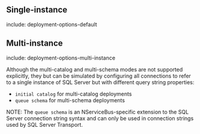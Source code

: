 ## Single-instance

include: deployment-options-default


## Multi-instance

include: deployment-options-multi-instance

Although the multi-catalog and multi-schema modes are not supported explicitly, they but can be simulated by configuring all connections to refer to a single instance of SQL Server but with different query string properties:
 * `initial catalog` for multi-catalog deployments
 * `queue schema` for multi-schema deployments

NOTE: The `queue schema` is an NServiceBus-specific extension to the SQL Server connection string syntax and can only be used in connection strings used by SQL Server Transport.
 
